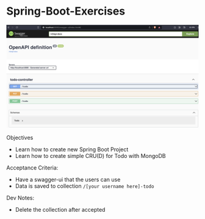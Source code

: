 # Spring-Boot-Exercises

![swagger](swagger.png)

Objectives
- Learn how to create new Spring Boot Project
- Learn how to create simple CRU(D) for Todo with MongoDB

Acceptance Criteria:
- Have a swagger-ui that the users can use
- Data is saved to collection `/[your username here]-todo`

Dev Notes:
- Delete the collection after accepted

